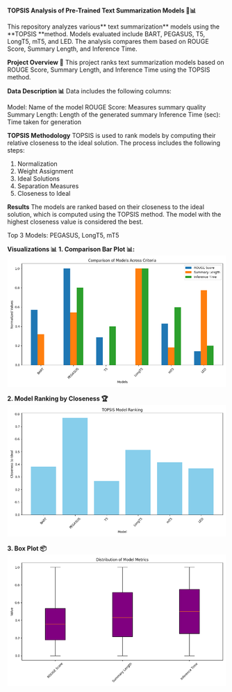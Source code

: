**TOPSIS Analysis of Pre-Trained Text Summarization Models 📝📊**

This repository analyzes various** text summarization** models using the **TOPSIS **method. Models evaluated include BART, PEGASUS, T5, LongT5, mT5, and LED. The analysis compares them based on ROUGE Score, Summary Length, and Inference Time.

**Project Overview 🚀**
This project ranks text summarization models based on ROUGE Score, Summary Length, and Inference Time using the TOPSIS method.

**Data Description 📊**
Data includes the following columns:

Model: Name of the model 
ROUGE Score: Measures summary quality 
Summary Length: Length of the generated summary 
Inference Time (sec): Time taken for generation 

**TOPSIS Methodology**
TOPSIS is used to rank models by computing their relative closeness to the ideal solution. The process includes the following steps:
1. Normalization
2. Weight Assignment
3. Ideal Solutions
4. Separation Measures
5. Closeness to Ideal

**Results**
The models are ranked based on their closeness to the ideal solution, which is computed using the TOPSIS method. The model with the highest closeness value is considered the best.

Top 3 Models: PEGASUS, LongT5, mT5 

**Visualizations 📊**
**1. Comparison Bar Plot 📊:**
![comparison_criteria](./comparison_criteria.png)

**2. Model Ranking by Closeness 🏆**
![model_ranking](./model_ranking.png)

**3. Box Plot 📦**
![model_metrics_boxplot](./model_metrics_boxplot.png)



